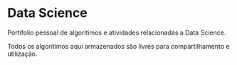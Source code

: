 # Data Science

Portifolio pessoal de algoritimos e atividades relacionadas a Data Science.

Todos os algoritimos aqui armazenados são livres para compartilhamento e utilização.
